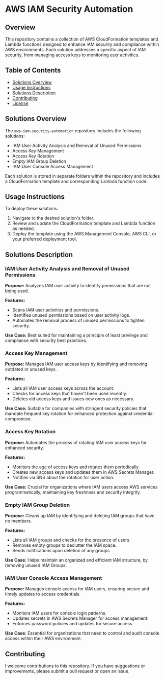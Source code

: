 # AWS IAM Security Automation

## Overview
This repository contains a collection of AWS CloudFormation templates and Lambda functions designed to enhance IAM security and compliance within AWS environments. Each solution addresses a specific aspect of IAM security, from managing access keys to monitoring user activities.

## Table of Contents
- [Solutions Overview](#solutions-overview)
- [Usage Instructions](#usage-instructions)
- [Solutions Description](#solutions-description)
- [Contributing](#contributing)
- [License](#license)

## Solutions Overview
The `aws-iam-security-automation` repository includes the following solutions:
- IAM User Activity Analysis and Removal of Unused Permissions
- Access Key Management
- Access Key Rotation
- Empty IAM Group Deletion
- IAM User Console Access Management

Each solution is stored in separate folders within the repository and includes a CloudFormation template and corresponding Lambda function code.

## Usage Instructions
To deploy these solutions:
1. Navigate to the desired solution's folder.
2. Review and update the CloudFormation template and Lambda function as needed.
3. Deploy the template using the AWS Management Console, AWS CLI, or your preferred deployment tool.

## Solutions Description

### IAM User Activity Analysis and Removal of Unused Permissions

**Purpose:** Analyzes IAM user activity to identify permissions that are not being used.

**Features:**
- Scans IAM user activities and permissions.
- Identifies unused permissions based on user activity logs.
- Automates the removal process of unused permissions to tighten security.

**Use Case:** Best suited for maintaining a principle of least privilege and compliance with security best practices.

### Access Key Management

**Purpose:** Manages IAM user access keys by identifying and removing outdated or unused keys.

**Features:**
- Lists all IAM user access keys across the account.
- Checks for access keys that haven't been used recently.
- Deletes old access keys and issues new ones as necessary.

**Use Case:** Suitable for companies with stringent security policies that mandate frequent key rotation for enhanced protection against credential compromise.

### Access Key Rotation

**Purpose:** Automates the process of rotating IAM user access keys for enhanced security.

**Features:**
- Monitors the age of access keys and rotates them periodically.
- Creates new access keys and updates them in AWS Secrets Manager.
- Notifies via SNS about the rotation for user action.

**Use Case:** Crucial for organizations where IAM users access AWS services programmatically, maintaining key freshness and security integrity.

### Empty IAM Group Deletion

**Purpose:** Cleans up IAM by identifying and deleting IAM groups that have no members.

**Features:**
- Lists all IAM groups and checks for the presence of users.
- Removes empty groups to declutter the IAM space.
- Sends notifications upon deletion of any groups.

**Use Case:** Helps maintain an organized and efficient IAM structure, by removing unused IAM Groups.

### IAM User Console Access Management

**Purpose:** Manages console access for IAM users, ensuring secure and timely updates to access credentials.

**Features:**
- Monitors IAM users for console login patterns.
- Updates secrets in AWS Secrets Manager for access management.
- Enforces password policies and updates for secure access.

**Use Case:** Essential for organizations that need to control and audit console access within their AWS environment.

## Contributing
I welcome contributions to this repository. If you have suggestions or improvements, please submit a pull request or open an issue.
